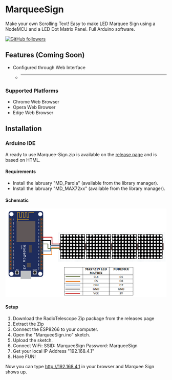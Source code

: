 # MarqueeSign
Make your own Scrolling Text! Easy to make LED Marquee Sign using a NodeMCU and a LED Dot Matrix Panel. Full Arduino software.

[![GitHub followers](https://img.shields.io/github/followers/Furkanprlk?style=social)](https://github.com/Furkanprlk) 


## Features (Coming Soon)
* Configured through Web Interface
    * --------

### Supported Platforms
* Chrome Web Browser
* Opera Web Browser
* Edge Web Browser



## Installation

### Arduino IDE
A ready to use Marquee-Sign.zip is available on the [release page](https://github.com/Furkanprlk/Marquee-Sign/) and is based on HTML.

#### Requirements
* Install the labruary "MD_Parola" (available from the library manager).
* Install the labruary "MD_MAX72xx" (available from the library manager).

#### Schematic
![Schematic](https://github.com/Furkanprlk/Marquee-Sign/blob/main/photos/schematic.png)

#### Setup

1. Download the RadioTelescope Zip package from the releases page
2. Extract the Zip
3. Connect the ESP8266 to your computer.
4. Open the "MarqueeSign.ino" sketch.
5. Upload the sketch.
6. Connect WiFi: SSID: MarqueeSign Password: MarqueeSign
7. Get your local IP Address "192.168.4.1"
8. Have FUN!

Now you can type http://192.168.4.1 in your browser and Marquee Sign shows up.
